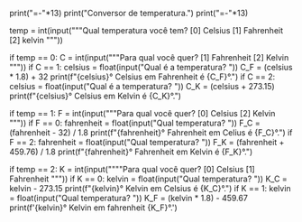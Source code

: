 print("=-"*13)
print("Conversor de temperatura.")
print("=-"*13)

temp = int(input("""Qual temperatura você tem?
[0] Celsius
[1] Fahrenheit
[2] kelvin 
"""))


if temp == 0:
     C = int(input("""Para qual você quer?
[1] Fahrenheit
[2] Kelvin
"""))
     if C == 1:
          celsius = float(input("Qual é a temperatura? "))
          C_F = (celsius * 1.8) + 32
          print(f"{celsius}° Celsius em Fahrenheit é {C_F}°.")
     if C == 2:
          celsius = float(input("Qual é a temperatura? "))
          C_K = (celsius + 273.15)
          print(f"{celsius}° Celsius em Kelvin é {C_K}°.")

if temp == 1:
     F = int(input("""Para qual você quer?
[0] Celsius
[2] Kelvin
"""))
     if F == 0:
          fahrenheit = float(input("Qual temperatura? "))
          F_C = (fahrenheit - 32) / 1.8
          print(f"{fahrenheit}° Fahrenheit em Celius é {F_C}°.")
     if F == 2:
          fahrenheit = float(input("Qual temperatura? "))
          F_K = (fahrenheit + 459.76) / 1.8
          print(f"{fahrenheit}° Fahrenheit em Kelvin é {F_K}°.")

if temp == 2:
     K = int(input(""""Para qual você quer?
[0] Celsius
[1] Fahrenheit
"""))
     if K == 0:
          kelvin = float(input("Qual temperatura? "))
          K_C = kelvin - 273.15
          print(f"{kelvin}° Kelvin em Celsius é {K_C}°.")
     if K == 1:
          kelvin = float(input("Qual temperatura? "))
          K_F = (kelvin * 1.8) - 459.67
          print(f'{kelvin}° Kelvin em fahrenheit {K_F}°.')
